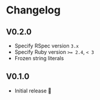 # Changelog

## V0.2.0

- Specify RSpec version `3.x`
- Specify Ruby version `>= 2.4`, `< 3`
- Frozen string literals

## V0.1.0

- Initial release 🎉
